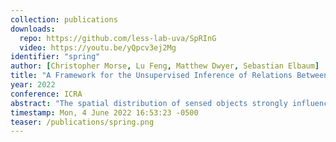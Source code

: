 ```yaml
---
collection: publications
downloads:
  repo: https://github.com/less-lab-uva/SpRInG
  video: https://youtu.be/yQpcv3ej2Mg
identifier: "spring"
author: [Christopher Morse, Lu Feng, Matthew Dwyer, Sebastian Elbaum]
title: "A Framework for the Unsupervised Inference of Relations Between Sensed Object Spatial Distributions and Robot Behaviors"
year: 2022
conference: ICRA
abstract: "The spatial distribution of sensed objects strongly influences the behavior of mobile robots. Yet, as robots evolve in complexity to operate in increasingly rich environments, it becomes much more difficult specify the underlying relations between spatial object distributions and robot behavior. We aim to address this challenge by leveraging system trace data to automatically infer relations that help to better characterize these spatial associations. In particular, we introduce SpRInG, a framework for the unsupervised inference of system specifications that characterize the spatial relationships under which a robot operates. Our method builds on a parameterizable notion of reachability to encode relationships of spatial neighborship, which are used to instantiate a language of patterns. These patterns then provide the structure to infer from the traces the connection between such relationships and robot behaviors. We show that SpRInG can automatically infer spatial relations on two distinct domains: autonomous vehicles in traffic and a teleoperated surgical robot. Our results demonstrate the power and expressiveness of SpRInG, in its ability to learn existing system specifications as machine-checkable first-order logic, uncover previously unstated system specifications that are rich and insightful, and reveal contextual differences between executions."
timestamp: Mon, 4 June 2022 16:53:23 -0500
teaser: /publications/spring.png
---
```

